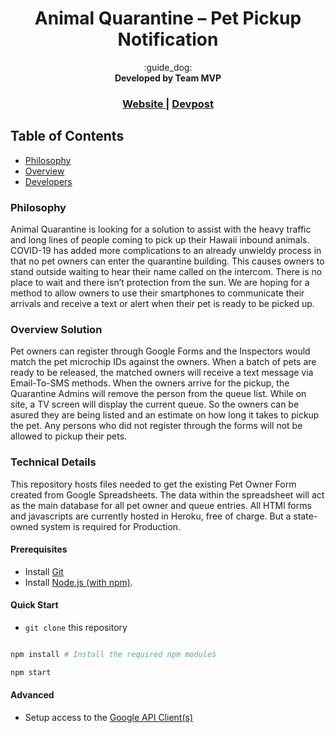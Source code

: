 <h1 align="center">Animal Quarantine – Pet Pickup Notification</h1>

<div align="center">
	:guide_dog:
</div>
<div align="center">
  <strong>Developed by Team MVP</strong>
</div>

<div align="center">
  <h3>
  	<a href="#">
      Website
    </a>
  	<span> | </span>
    <a href="#">
      Devpost
    </a>
  </h3>
</div>

## Table of Contents
- [Philosophy](#philosophy)
- [Overview](#overview)
- [Developers](#developers)

### Philosophy
Animal Quarantine is looking for a solution to assist with the heavy traffic and long lines of people coming to pick up their Hawaii inbound animals.  COVID-19 has added more complications to an already unwieldy process in that no pet owners can enter the quarantine building.  This causes owners to stand outside waiting to hear their name called on the intercom.  There is no place to wait and there isn’t protection from the sun.  We are hoping for a method to allow owners to use their smartphones to communicate their arrivals and receive a text or alert when their pet is ready to be picked up.

### Overview Solution
Pet owners can register through Google Forms and the Inspectors would match the pet microchip IDs against the owners.
When a batch of pets are ready to be released, the matched owners will receive a text message via Email-To-SMS methods.
When the owners arrive for the pickup, the Quarantine Admins will remove the person from the queue list.
While on site, a TV screen will display the current queue.  So the owners can be asured they are being listed and an estimate on how long it takes to pickup the pet.
Any persons who did not register through the forms will not be allowed to pickup their pets.

### Technical Details 
This repository hosts files needed to get the existing Pet Owner Form created from Google Spreadsheets.
The data within the spreadsheet will act as the main database for all pet owner and queue entries.
All HTMl forms and javascripts are currently hosted in Heroku, free of charge. But a state-owned system is required for Production.

#### Prerequisites
* Install [Git](https://git-scm.com/downloads)
* Install [Node.js (with npm)](https://nodejs.org/en/download/).

#### Quick Start
* `git clone` this repository

```bash

npm install # Install the required npm modules

npm start
```

#### Advanced
* Setup access to the [Google API Client(s)](docs/sheets/setup.md)
